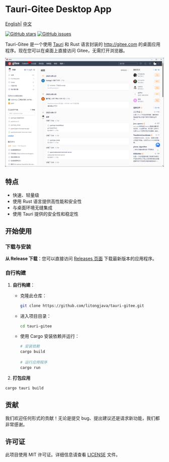 # Tauri-Gitee Desktop App
[English](readme.md)| [中文](readme_cn.md)

[![GitHub stars](https://img.shields.io/github/stars/litongjava/tauri-gitee)](https://github.com/litongjava/tauri-gitee/stargazers)
[![GitHub issues](https://img.shields.io/github/issues/litongjava/tauri-gitee)](https://github.com/litongjava/tauri-gitee/issues)

Tauri-Gitee 是一个使用 [Tauri](https://tauri.studio/) 和 Rust 语言封装的 http://gitee.com 的桌面应用程序。现在您可以在桌面上直接访问 Gitee，无需打开浏览器。

![1](readme_files/1.png)

## 特点

- 快速、轻量级
- 使用 Rust 语言提供高性能和安全性
- 与桌面环境无缝集成
- 使用 Tauri 提供的安全性和稳定性

## 开始使用

### 下载与安装

**从 Release 下载**：您可以直接访问 [Releases 页面](https://github.com/litongjava/tauri-gitee/releases) 下载最新版本的应用程序。

### 自行构建
1. **自行构建**：
   - 克隆此仓库：
     ```bash
     git clone https://github.com/litongjava/tauri-gitee.git
     ```
   - 进入项目目录：
     ```bash
     cd tauri-gitee
     ```
   - 使用 Cargo 安装依赖并运行：
     ```bash
     # 安装依赖
     cargo build

     # 运行应用程序
     cargo run
     ```

2. **打包应用**

```bash
cargo tauri build
```

## 贡献

我们欢迎任何形式的贡献！无论是提交 bug、提出建议还是请求新功能，我们都非常感谢。

## 许可证

此项目使用 MIT 许可证。详细信息请查看 [LICENSE](./LICENSE) 文件。
